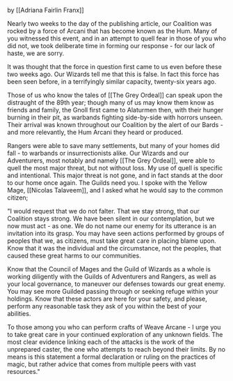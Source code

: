 by [[Adriana Fairlin Franx]]

Nearly two weeks to the day of the publishing article, our Coalition was rocked by a force of Arcani that has become known as the Hum. Many of you witnessed this event, and in an attempt to quell fear in those of you who did not, we took deliberate time in forming our response - for our lack of haste, we are sorry.

It was thought that the force in question first came to us even before these two weeks ago. Our Wizards tell me that this is false. In fact this force has been seen before, in a terrifyingly similar capacity, twenty-six years ago. 

Those of us who know the tales of [[The Grey Ordeal]] can speak upon the distraught of the 89th year; though many of us may know them know as friends and family, the Gnoll first came to Alaturmen then, with their hunger burning in their pit, as warbands fighting side-by-side with horrors unseen. Their arrival was known throughout our Coalition by the alert of our Bards - and more relevantly, the Hum Arcani they heard or produced.

Rangers were able to save many settlements, but many of your homes did fall - to warbands or insurrectionists alike. Our Wizards and our Adventurers, most notably and namely [[The Grey Ordeal]], were able to quell the most major threat, but not without loss. My use of quell is specific and intentional. This major threat is not gone, and in fact stands at the door to our home once again. The Guilds need you. I spoke with the Yellow Mage, [[Nicolas Talaveem]], and I asked what he would say to the common citizen;

"I would request that we do not falter. That we stay strong, that our Coalition stays strong. We have been silent in our contemplation, but we now must act - as one. We do not name our enemy for its utterance is an invitation into its grasp. You may have seen actions performed by groups of peoples that we, as citizens, must take great care in placing blame upon. Know that it was the individual and the circumstance, not the peoples, that caused these great harms to our communities.

Know that the Council of Mages and the Guild of Wizards as a whole is working diligently with the Guilds of Adventurers and Rangers, as well as your local governance, to maneuver our defenses towards our great enemy. You may see more Guilded passing through or seeking refuge within your holdings. Know that these actors are here for your safety, and please, perform any reasonable task they ask of you within the best of your abilities. 

To those among you who can perform crafts of Weave Arcane - I urge you to take great care in your continued exploration of any unknown fields. The most clear evidence linking each of the attacks is the work of the unprepared caster, the one who attempts to reach beyond their limits. By no means is this statement a formal declaration or ruling on the practices of magic, but rather advice that comes from multiple peers with vast resources."

